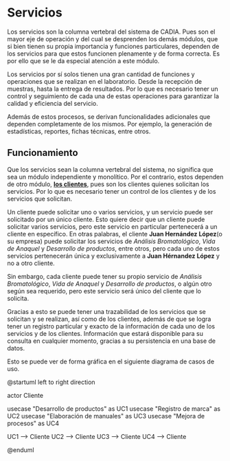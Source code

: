 # Servicios

Los servicios son la columna vertebral del sistema de CADIA. Pues son el mayor eje de operación y del cual se desprenden
los demás módulos, que si bien tienen su propia importancia y funciones particulares, dependen de los servicios para que
estos funcionen plenamente y de forma correcta. Es por ello que se le da especial atención a este módulo.

Los servicios por sí solos tienen una gran cantidad de funciones y operaciones que se realizan en el laboratorio. Desde
la recepción de muestras, hasta la entrega de resultados. Por lo que es necesario tener un control y seguimiento de cada
una de estas operaciones para garantizar la calidad y eficiencia del servicio.

Además de estos procesos, se derivan funcionalidades adicionales que dependen completamente de los mismos. Por ejemplo,
la generación de estadísticas, reportes, fichas técnicas, entre otros.

## Funcionamiento

Que los servicios sean la columna vertebral del sistema, no significa que sea un módulo independiente y monolítico. Por
el contrario, estos dependen de otro módulo, **[los clientes](Clientes.md)**, pues son los clientes quienes solicitan
los
servicios. Por
lo que es necesario tener un control de los clientes y de los servicios que solicitan.

Un cliente puede solicitar uno o varios servicios, y un servicio puede ser solicitado por un único cliente.
Esto quiere decir que un cliente puede solicitar varios servicios, pero este servicio en particular pertenecerá a un
cliente en específico. En otras palabras, el cliente **Juan Hernández López**(o su empresa) puede solicitar los
servicios de _Análisis Bromatológico_, _Vida de Anaquel_ y _Desarrollo de productos_, entre otros, pero cada uno de
estos servicios pertenecerán única y exclusivamente a **Juan Hérnandez López** y no a otro cliente.

Sin embargo, cada cliente puede tener su propio servicio de _Análisis Bromatológico_, _Vida de Anaquel_ y _Desarrollo de
productos_, o algún otro según sea requerido, pero este servicio será único del cliente que lo solicita.

Gracias a esto se puede tener una trazabilidad de los servicios que se solicitan y se realizan, así como de los
clientes, además de que se logra tener un registro particular y exacto de la información de cada uno de los servicios y
de los
clientes. Información que estará disponible para su consulta en cualquier momento, gracias a su persistencia en una base
de datos.

Esto se puede ver de forma gráfica en el siguiente diagrama de casos de uso.

<code-block lang="plantuml">
@startuml
left to right direction

actor Cliente

usecase "Desarrollo de productos" as UC1
usecase "Registro de marca" as UC2
usecase "Elaboración de manuales" as UC3
usecase "Mejora de procesos" as UC4

UC1 --> Cliente
UC2 --> Cliente
UC3 --> Cliente
UC4 --> Cliente

@enduml
</code-block>